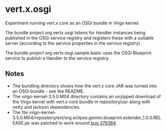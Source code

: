 vert.x.osgi
===========

Experiment running vert.x core as an OSGi bundle in Virgo kernel.

The bundle project org.vertx.osgi listens for Handler instances being published in the OSGi service registry and registers these with a suitable server (according to the service properties in the service registry).

The bundle project org.vertx.osgi.sample.basic uses the OSGi Blueprint service to publish a Handler to the service registry. 

Notes
-----

*   The bundling directory shows how the vert.x core JAR was turned into an OSGi bundle - see the README.
*   The virgo-kernel-3.5.0.M04 directory contains an unzipped download of the Virgo kernel with vert.x core bundle in repository/usr along with netty and jackson dependencies. 
*   The file virgo-kernel-3.5.0.M04/repository/ext/org.eclipse.gemini.blueprint.extender_1.0.0.RELEASE.jar was patched to work around [bug 379384](https://bugs.eclipse.org/bugs/show_bug.cgi?id=379384).
